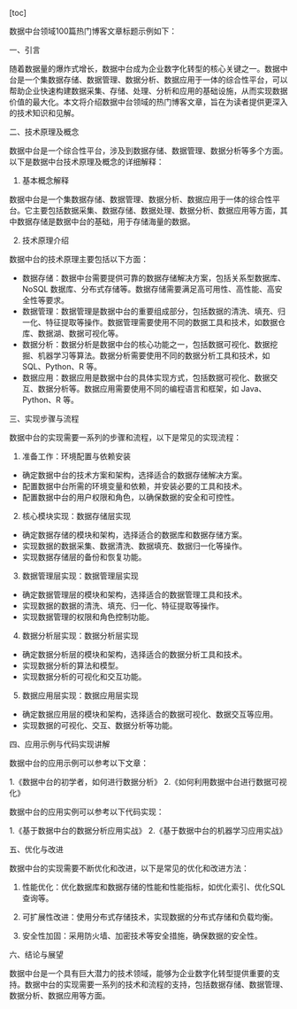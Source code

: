 
[toc]                    
                
                
数据中台领域100篇热门博客文章标题示例如下：

一、引言

随着数据量的爆炸式增长，数据中台成为企业数字化转型的核心关键之一。数据中台是一个集数据存储、数据管理、数据分析、数据应用于一体的综合性平台，可以帮助企业快速构建数据采集、存储、处理、分析和应用的基础设施，从而实现数据价值的最大化。本文将介绍数据中台领域的热门博客文章，旨在为读者提供更深入的技术知识和见解。

二、技术原理及概念

数据中台是一个综合性平台，涉及到数据存储、数据管理、数据分析等多个方面。以下是数据中台技术原理及概念的详细解释：

1. 基本概念解释

数据中台是一个集数据存储、数据管理、数据分析、数据应用于一体的综合性平台。它主要包括数据采集、数据存储、数据处理、数据分析、数据应用等方面，其中数据存储是数据中台的基础，用于存储海量的数据。

2. 技术原理介绍

数据中台的技术原理主要包括以下方面：

- 数据存储：数据中台需要提供可靠的数据存储解决方案，包括关系型数据库、 NoSQL 数据库、分布式存储等。数据存储需要满足高可用性、高性能、高安全性等要求。
- 数据管理：数据管理是数据中台的重要组成部分，包括数据的清洗、填充、归一化、特征提取等操作。数据管理需要使用不同的数据工具和技术，如数据仓库、数据湖、数据可视化等。
- 数据分析：数据分析是数据中台的核心功能之一，包括数据可视化、数据挖掘、机器学习等算法。数据分析需要使用不同的数据分析工具和技术，如 SQL、Python、R 等。
- 数据应用：数据应用是数据中台的具体实现方式，包括数据可视化、数据交互、数据分析等。数据应用需要使用不同的编程语言和框架，如 Java、Python、R 等。

三、实现步骤与流程

数据中台的实现需要一系列的步骤和流程，以下是常见的实现流程：

1. 准备工作：环境配置与依赖安装
- 确定数据中台的技术方案和架构，选择适合的数据存储解决方案。
- 配置数据中台所需的环境变量和依赖，并安装必要的工具和技术。
- 配置数据中台的用户权限和角色，以确保数据的安全和可控性。

2. 核心模块实现：数据存储层实现
- 确定数据存储的模块和架构，选择适合的数据库和数据存储方案。
- 实现数据的数据采集、数据清洗、数据填充、数据归一化等操作。
- 实现数据存储层的备份和恢复功能。

3. 数据管理层实现：数据管理层实现
- 确定数据管理层的模块和架构，选择适合的数据管理工具和技术。
- 实现数据的数据的清洗、填充、归一化、特征提取等操作。
- 实现数据管理的权限和角色控制功能。

4. 数据分析层实现：数据分析层实现
- 确定数据分析层的模块和架构，选择适合的数据分析工具和技术。
- 实现数据分析的算法和模型。
- 实现数据分析的可视化和交互功能。

5. 数据应用层实现：数据应用层实现
- 确定数据应用层的模块和架构，选择适合的数据可视化、数据交互等应用。
- 实现数据的可视化、交互、数据分析等功能。

四、应用示例与代码实现讲解

数据中台的应用示例可以参考以下文章：

1.《数据中台的初学者，如何进行数据分析》
2.《如何利用数据中台进行数据可视化》

数据中台的应用实例可以参考以下代码实现：

1.《基于数据中台的数据分析应用实战》
2.《基于数据中台的机器学习应用实战》

五、优化与改进

数据中台的实现需要不断优化和改进，以下是常见的优化和改进方法：

1. 性能优化：优化数据库和数据存储的性能和性能指标，如优化索引、优化SQL查询等。

2. 可扩展性改进：使用分布式存储技术，实现数据的分布式存储和负载均衡。

3. 安全性加固：采用防火墙、加密技术等安全措施，确保数据的安全性。

六、结论与展望

数据中台是一个具有巨大潜力的技术领域，能够为企业数字化转型提供重要的支持。数据中台的实现需要一系列的技术和流程的支持，包括数据存储、数据管理、数据分析、数据应用等方面。


